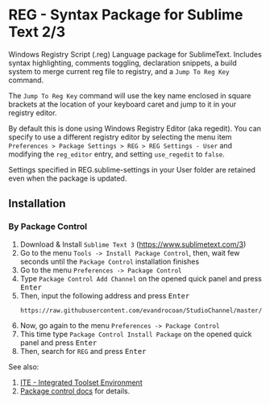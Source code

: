 REG - Syntax Package for Sublime Text 2/3
============

Windows Registry Script (.reg) Language package for SublimeText. Includes syntax highlighting, comments toggling, declaration snippets, a build system to merge current reg file to registry, and a `Jump To Reg Key` command.

The `Jump To Reg Key` command will use the key name enclosed in square brackets at the location of your keyboard caret and jump to it in your registry editor.

By default this is done using Windows Registry Editor (aka regedit). You can specify to use a different registry editor by selecting the menu item `Preferences > Package Settings > REG > REG Settings - User` and modifying the `reg_editor` entry, and setting `use_regedit` to `false`.

Settings specified in REG.sublime-settings in your User folder are retained even when the package is updated.


## Installation

### By Package Control

1. Download & Install `Sublime Text 3` (https://www.sublimetext.com/3)
1. Go to the menu `Tools -> Install Package Control`, then,
   wait few seconds until the `Package Control` installation finishes
1. Go to the menu `Preferences -> Package Control`
1. Type `Package Control Add Channel` on the opened quick panel and press <kbd>Enter</kbd>
1. Then, input the following address and press <kbd>Enter</kbd>
   ```
   https://raw.githubusercontent.com/evandrocoan/StudioChannel/master/channel.json
   ```
1. Now, go again to the menu `Preferences -> Package Control`
1. This time type `Package Control Install Package` on the opened quick panel and press <kbd>Enter</kbd>
1. Then, search for `REG` and press <kbd>Enter</kbd>

See also:
1. [ITE - Integrated Toolset Environment](https://github.com/evandrocoan/ITE)
1. [Package control docs](https://packagecontrol.io/docs/usage) for details.

